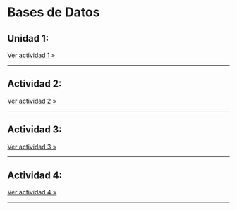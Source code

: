 # Bases de Datos

## Unidad 1: 

[Ver actividad 1 »](UD1/readme.md)

---

## Actividad 2: 

[Ver actividad 2 »](./actividad2.md)

---

## Actividad 3: 

[Ver actividad 3 »](./actividad3.md)

---

## Actividad 4: 

[Ver actividad 4 »](./actividad4.md)

---
